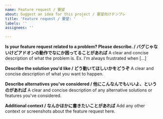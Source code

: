 ```yaml
---
name: Feature request / 要望
about: Suggest an idea for this project / 要望向けテンプレ
title: 'Feature request / 要望: '
labels: ''
assignees: ''

---
```


**Is your feature request related to a problem? Please describe. / バグじゃないけどアドオンの動作でなにか困ってることがあれば**
A clear and concise description of what the problem is. Ex. I'm always frustrated when [...]

**Describe the solution you'd like / どう動いてほしいかをどうぞ**
A clear and concise description of what you want to happen.

**Describe alternatives you've considered / 他にこんなんでもいいよ、というのがあれば**
A clear and concise description of any alternative solutions or features you've considered.

**Additional context / なんかほかに書きたいことがあれば**
Add any other context or screenshots about the feature request here.
